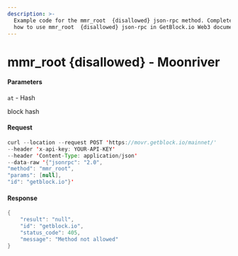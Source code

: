 ```yaml
---
description: >-
  Example code for the mmr_root  {disallowed} json-rpc method. Сomplete guide on
  how to use mmr_root  {disallowed} json-rpc in GetBlock.io Web3 documentation.
---
```


# mmr\_root {disallowed} - Moonriver

#### Parameters

`at` - Hash

block hash

#### Request

```java
curl --location --request POST 'https://movr.getblock.io/mainnet/' 
--header 'x-api-key: YOUR-API-KEY' 
--header 'Content-Type: application/json' 
--data-raw '{"jsonrpc": "2.0",
"method": "mmr_root",
"params": [null],
"id": "getblock.io"}'
```

#### Response

```java
{
    "result": "null",
    "id": "getblock.io",
    "status_code": 405,
    "message": "Method not allowed"
}
```
